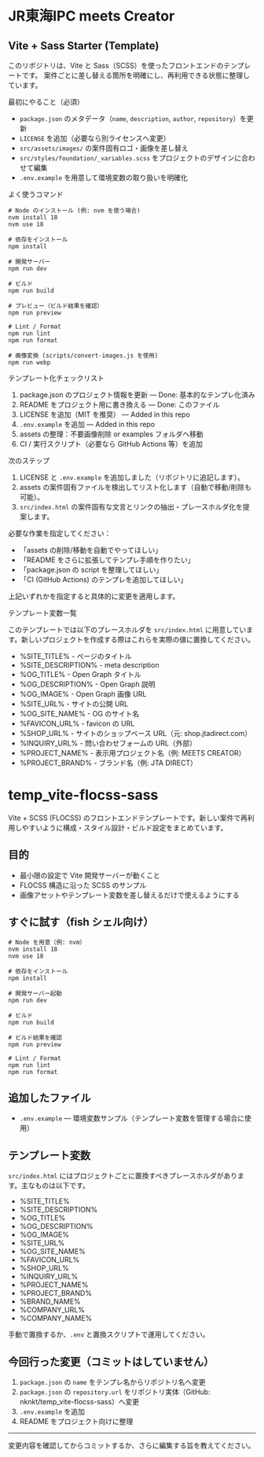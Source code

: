 # JR東海IPC meets Creator
## Vite + Sass Starter (Template)

このリポジトリは、Vite と Sass（SCSS）を使ったフロントエンドのテンプレートです。
案件ごとに差し替える箇所を明確にし、再利用できる状態に整理しています。

最初にやること（必須）

- `package.json` のメタデータ（`name`, `description`, `author`, `repository`）を更新
- `LICENSE` を追加（必要なら別ライセンスへ変更）
- `src/assets/images/` の案件固有ロゴ・画像を差し替え
- `src/styles/foundation/_variables.scss` をプロジェクトのデザインに合わせて編集
- `.env.example` を用意して環境変数の取り扱いを明確化

よく使うコマンド

```fish
# Node のインストール (例: nvm を使う場合)
nvm install 18
nvm use 18

# 依存をインストール
npm install

# 開発サーバー
npm run dev

# ビルド
npm run build

# プレビュー（ビルド結果を確認）
npm run preview

# Lint / Format
npm run lint
npm run format

# 画像変換 (scripts/convert-images.js を使用)
npm run webp
```

テンプレート化チェックリスト

1. package.json のプロジェクト情報を更新 — Done: 基本的なテンプレ化済み
2. README をプロジェクト用に書き換える — Done: このファイル
3. LICENSE を追加（MIT を推奨） — Added in this repo
4. `.env.example` を追加 — Added in this repo
5. assets の整理：不要画像削除 or examples フォルダへ移動
6. CI / 実行スクリプト（必要なら GitHub Actions 等）を追加

次のステップ

1. LICENSE と `.env.example` を追加しました（リポジトリに追記します）。
2. assets の案件固有ファイルを検出してリスト化します（自動で移動/削除も可能）。
3. `src/index.html` の案件固有な文言とリンクの抽出・プレースホルダ化を提案します。

必要な作業を指定してください：

- 「assets の削除/移動を自動でやってほしい」
- 「README をさらに拡張してテンプレ手順を作りたい」
- 「package.json の script を整理してほしい」
- 「CI (GitHub Actions) のテンプレを追加してほしい」

上記いずれかを指定すると具体的に変更を適用します。

テンプレート変数一覧

このテンプレートでは以下のプレースホルダを `src/index.html` に用意しています。新しいプロジェクトを作成する際はこれらを実際の値に置換してください。

- %SITE_TITLE% - ページのタイトル
- %SITE_DESCRIPTION% - meta description
- %OG_TITLE% - Open Graph タイトル
- %OG_DESCRIPTION% - Open Graph 説明
- %OG_IMAGE% - Open Graph 画像 URL
- %SITE_URL% - サイトの公開 URL
- %OG_SITE_NAME% - OG のサイト名
- %FAVICON_URL% - favicon の URL
- %SHOP_URL% - サイトのショップベース URL（元: shop.jtadirect.com）
- %INQUIRY_URL% - 問い合わせフォームの URL（外部）
- %PROJECT_NAME% - 表示用プロジェクト名（例: MEETS CREATOR）
- %PROJECT_BRAND% - ブランド名（例: JTA DIRECT）
# temp_vite-flocss-sass

Vite + SCSS (FLOCSS) のフロントエンドテンプレートです。新しい案件で再利用しやすいように構成・スタイル設計・ビルド設定をまとめています。

## 目的

- 最小限の設定で Vite 開発サーバーが動くこと
- FLOCSS 構造に沿った SCSS のサンプル
- 画像アセットやテンプレート変数を差し替えるだけで使えるようにする

## すぐに試す（fish シェル向け）

```fish
# Node を用意（例: nvm）
nvm install 18
nvm use 18

# 依存をインストール
npm install

# 開発サーバー起動
npm run dev

# ビルド
npm run build

# ビルド結果を確認
npm run preview

# Lint / Format
npm run lint
npm run format
```

## 追加したファイル

- `.env.example` — 環境変数サンプル（テンプレート変数を管理する場合に使用）

## テンプレート変数

`src/index.html` にはプロジェクトごとに置換すべきプレースホルダがあります。主なものは以下です。

- %SITE_TITLE%
- %SITE_DESCRIPTION%
- %OG_TITLE%
- %OG_DESCRIPTION%
- %OG_IMAGE%
- %SITE_URL%
- %OG_SITE_NAME%
- %FAVICON_URL%
- %SHOP_URL%
- %INQUIRY_URL%
- %PROJECT_NAME%
- %PROJECT_BRAND%
- %BRAND_NAME%
- %COMPANY_URL%
- %COMPANY_NAME%

手動で置換するか、`.env` と置換スクリプトで運用してください。

## 今回行った変更（コミットはしていません）

1. `package.json` の `name` をテンプレ名からリポジトリ名へ変更
2. `package.json` の `repository.url` をリポジトリ実体（GitHub: nknkt/temp_vite-flocss-sass）へ変更
3. `.env.example` を追加
4. README をプロジェクト向けに整理

---

変更内容を確認してからコミットするか、さらに編集する旨を教えてください。
